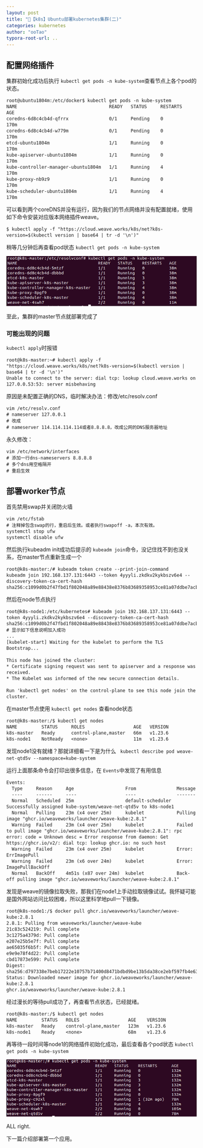 ```yaml
---
layout: post
title: "🔧【k8s】Ubuntu部署kubernetes集群(二)"
categories: kubernetes
author: "ooTao"
typora-root-url: ..
---
```




## 配置网络插件

集群初始化成功后执行 `kubectl get pods -n kube-system`查看节点上各个pod的状态。

```shell
root@ubuntu1804m:/etc/docker$ kubectl get pods -n kube-system
NAME                                  READY   STATUS     RESTARTS   AGE
coredns-6d8c4cb4d-qfrrx               0/1     Pending    0          170m
coredns-6d8c4cb4d-w779m               0/1     Pending    0          170m
etcd-ubuntu1804m                      1/1     Running    0          170m
kube-apiserver-ubuntu1804m            1/1     Running    0          170m
kube-controller-manager-ubuntu1804m   1/1     Running    4          170m
kube-proxy-nb9z9                      1/1     Running    0          170m
kube-scheduler-ubuntu1804m            1/1     Running    4          170m
```

可以看到两个coreDNS并没有运行，因为我们的节点网络并没有配置就绪，使用如下命令安装对应版本网络插件weave。

```shell
$ kubectl apply -f "https://cloud.weave.works/k8s/net?k8s-version=$(kubectl version | base64 | tr -d '\n')"
```

稍等几分钟后再查看pod状态 `kubectl get pods -n kube-system`

![Snipaste_2022-05-06_15-16-11](media/Snipaste_2022-05-06_15-16-11.png)

至此，集群的master节点就部署完成了

### 可能出现的问题

`kubectl apply`时报错

```shell
root@k8s-master:~# kubectl apply -f "https://cloud.weave.works/k8s/net?k8s-version=$(kubectl version | base64 | tr -d '\n')"
Unable to connect to the server: dial tcp: lookup cloud.weave.works on 127.0.0.53:53: server misbehaving
```

原因是未配置正确的DNS，临时解决办法：修改/etc/resolv.conf

```shell
vim /etc/resolv.conf
# nameserver 127.0.0.1
# 改成
# nameserver 114.114.114.114或者8.8.8.8，改成公网的DNS服务器地址
```

永久修改：

```shell
vim /etc/network/interfaces
# 添加一行dns-nameservers 8.8.8.8
# 多个dns用空格隔开
# 重启生效
```



## 部署worker节点

首先禁用swap并关闭防火墙

```shell
vim /etc/fstab             
# 注释掉包含swap的行，重启后生效。或者执行swapoff -a，本次有效。
systemctl stop ufw 
systemctl disable ufw
```

然后执行kubeadm init成功后提示的 `kubeadm join`命令，没记住找不到也没关系，在master节点重新生成一个

```shell
root@k8s-master:/# kubeadm token create --print-join-command
kubeadm join 192.168.137.131:6443 --token 4yyyli.zkdkv2kykbszv6e4 --discovery-token-ca-cert-hash sha256:c1099d0b2f47fbd1f802048a89e88438e8376b83689358953ce81a07ddbe7acb
```

然后在node节点执行

```shell
root@k8s-node1:/etc/kubernetes# kubeadm join 192.168.137.131:6443 --token 4yyyli.zkdkv2kykbszv6e4 --discovery-token-ca-cert-hash sha256:c1099d0b2f47fbd1f802048a89e88438e8376b83689358953ce81a07ddbe7acb 
# 显示如下信息说明加入成功
...
[kubelet-start] Waiting for the kubelet to perform the TLS Bootstrap...

This node has joined the cluster:
* Certificate signing request was sent to apiserver and a response was received.
* The Kubelet was informed of the new secure connection details.

Run 'kubectl get nodes' on the control-plane to see this node join the cluster.

```

在master节点使用 `kubectl get nodes` 查看node状态

```shell
root@k8s-master:/$ kubectl get nodes
NAME         STATUS     ROLES                  AGE   VERSION
k8s-master   Ready      control-plane,master   66m   v1.23.6
k8s-node1    NotReady   <none>                 11m   v1.23.6

```

发现node1没有就绪？那就详细看一下是为什么 ` kubectl describe pod weave-net-qtd5v --namespace=kube-system`

运行上面那条命令会打印出很多信息，在 `Events`中发现了有用信息

```shell
Events:
  Type     Reason     Age                   From               Message
  ----     ------     ----                  ----               -------
  Normal   Scheduled  25m                   default-scheduler  Successfully assigned kube-system/weave-net-qtd5v to k8s-node1
  Normal   Pulling    23m (x4 over 25m)     kubelet            Pulling image "ghcr.io/weaveworks/launcher/weave-kube:2.8.1"
  Warning  Failed     23m (x4 over 25m)     kubelet            Failed to pull image "ghcr.io/weaveworks/launcher/weave-kube:2.8.1": rpc error: code = Unknown desc = Error response from daemon: Get https://ghcr.io/v2/: dial tcp: lookup ghcr.io: no such host
  Warning  Failed     23m (x4 over 25m)     kubelet            Error: ErrImagePull
  Warning  Failed     23m (x6 over 24m)     kubelet            Error: ImagePullBackOff
  Normal   BackOff    4m51s (x87 over 24m)  kubelet            Back-off pulling image "ghcr.io/weaveworks/launcher/weave-kube:2.8.1"

```

发现是weave的镜像拉取失败，那我们在node1上手动拉取镜像试试。我怀疑可能是国外网站访问比较困难，所以这里科学地pull一下镜像。

```shell
root@k8s-node1:/$ docker pull ghcr.io/weaveworks/launcher/weave-kube:2.8.1
2.8.1: Pulling from weaveworks/launcher/weave-kube
21c83c524219: Pull complete 
3c1275a4379d: Pull complete 
e207e25b5e7f: Pull complete 
ae65035f6b5f: Pull complete 
e9e9e78f4d22: Pull complete 
cbd17873e599: Pull complete 
Digest: sha256:d797338e7beb17222e10757b71400d8471bdbd9be13b5da38ce2ebf597fb4e63
Status: Downloaded newer image for ghcr.io/weaveworks/launcher/weave-kube:2.8.1
ghcr.io/weaveworks/launcher/weave-kube:2.8.1
```

经过漫长的等待pull成功了，再查看节点状态，已经就绪。

```shell
root@k8s-master:/$ kubectl get nodes
NAME         STATUS   ROLES                  AGE    VERSION
k8s-master   Ready    control-plane,master   123m   v1.23.6
k8s-node1    Ready    <none>                 68m    v1.23.6
```

再等待一段时间等node1的网络插件初始化成功，最后查看各个pod状态 `kubectl get pods -n kube-system`

![Snipaste_2022-05-06_16-50-37](media/Snipaste_2022-05-06_16-50-37.png)

ALL right.

下一篇介绍部署第一个应用。
